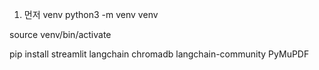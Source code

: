 1. 먼저 venv
   python3 -m venv venv

source venv/bin/activate

pip install streamlit langchain chromadb langchain-community PyMuPDF

